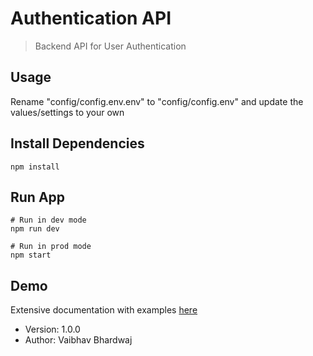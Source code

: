 # Authentication API

> Backend API for User Authentication

## Usage

Rename "config/config.env.env" to "config/config.env" and update the values/settings to your own

## Install Dependencies

```
npm install

```

## Run App

```
# Run in dev mode
npm run dev

# Run in prod mode
npm start

```

## Demo

Extensive documentation with examples [here](https://documenter.getpostman.com/view/23146251/2s9YRGy9jd)

- Version: 1.0.0
- Author: Vaibhav Bhardwaj

